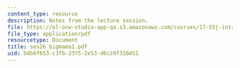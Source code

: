 ```yaml
---
content_type: resource
description: Notes from the lecture session.
file: https://ol-ocw-studio-app-qa.s3.amazonaws.com/courses/17-55j-introduction-to-latin-american-studies-fall-2006/bdb6f653c3fb33752e53d6c29f310451_ses26_bigmama1.pdf
file_type: application/pdf
resourcetype: Document
title: ses26_bigmama1.pdf
uid: bdb6f653-c3fb-3375-2e53-d6c29f310451
---
```


